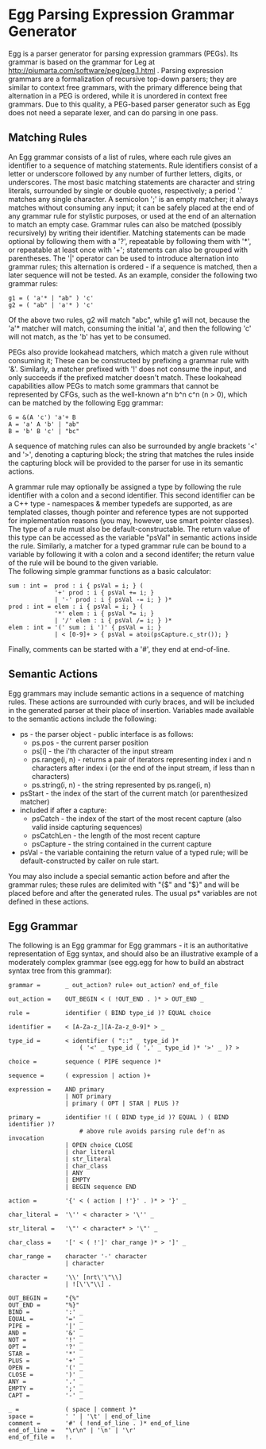 # Egg Parsing Expression Grammar Generator #

Egg is a parser generator for parsing expression grammars (PEGs). 
Its grammar is based on the grammar for Leg at http://piumarta.com/software/peg/peg.1.html . 
Parsing expression grammars are a formalization of recursive top-down parsers; they are similar to context free grammars, with the primary difference being that alternation in a PEG is ordered, while it is unordered in context free grammars. 
Due to this quality, a PEG-based parser generator such as Egg does not need a separate lexer, and can do parsing in one pass.

## Matching Rules ##

An Egg grammar consists of a list of rules, where each rule gives an identifier to a sequence of matching statements. 
Rule identifiers consist of a letter or underscore followed by any number of further letters, digits, or underscores. 
The most basic matching statements are character and string literals, surrounded by single or double quotes, respectively; a period '.' matches any single character. 
A semicolon ';' is an empty matcher; it always matches without consuming any input; it can be safely placed at the end of any grammar rule for stylistic purposes, or used at the end of an alternation to match an empty case. 
Grammar rules can also be matched (possibly recursively) by writing their identifier. 
Matching statements can be made optional by following them with a '?', repeatable by following them with '*', or repeatable at least once with '+'; statements can also be grouped with parentheses. 
The '|' operator can be used to introduce alternation into grammar rules; this alternation is ordered - if a sequence is matched, then a later sequence will not be tested. As an example, consider the following two grammar rules: 

    g1 = ( 'a'* | "ab" ) 'c'
    g2 = ( "ab" | 'a'* ) 'c'

Of the above two rules, g2 will match "abc", while g1 will not, because the 'a'* matcher will match, consuming the initial 'a', and then the following 'c' will not match, as the 'b' has yet to be consumed. 

PEGs also provide lookahead matchers, which match a given rule without consuming it; These can be constructed by prefixing a grammar rule with '&'. 
Similarly, a matcher prefixed with '!' does not consume the input, and only succeeds if the prefixed matcher doesn't match. 
These lookahead capabilities allow PEGs to match some grammars that cannot be represented by CFGs, such as the well-known a^n b^n c^n (n > 0), which can be matched by the following Egg grammar: 

    G = &(A 'c') 'a'+ B
    A = 'a' A 'b' | "ab"
    B = 'b' B 'c' | "bc"

A sequence of matching rules can also be surrounded by angle brackets '<' and '>', denoting a capturing block; the string that matches the rules inside the capturing block will be provided to the parser for use in its semantic actions.

A grammar rule may optionally be assigned a type by following the rule identifier with a colon and a second identifier. 
This second identifier can be a C++ type - namespaces & member typedefs are supported, as are templated classes, though pointer and reference types are not supported for implementation reasons (you may, however, use smart pointer classes). 
The type of a rule must also be default-constructable. 
The return value of this type can be accessed as the variable "psVal" in semantic actions inside the rule. 
Similarly, a matcher for a typed grammar rule can be bound to a variable by following it with a colon and a second identifer; the return value of the rule will be bound to the given variable.  
The following simple grammar functions as a basic calculator:

    sum : int =  prod : i { psVal = i; } ( 
                 '+' prod : i { psVal += i; } 
                 | '-' prod : i { psVal -= i; } )*
    prod : int = elem : i { psVal = i; } (
                 '*' elem : i { psVal *= i; } 
                 | '/' elem : i { psVal /= i; } )*
    elem : int = '(' sum : i ')' { psVal = i; }
                 | < [0-9]+ > { psVal = atoi(psCapture.c_str()); }

Finally, comments can be started with a '#', they end at end-of-line.

## Semantic Actions ##

Egg grammars may include semantic actions in a sequence of matching rules. 
These actions are surrounded with curly braces, and will be included in the generated parser at their place of insertion. 
Variables made available to the semantic actions include the following: 
* ps - the parser object - public interface is as follows:
  * ps.pos - the current parser position
  * ps[i] - the i'th character of the input stream
  * ps.range(i, n) - returns a pair of iterators representing index i and n characters after index i (or the end of the input stream, if less than n characters)
  * ps.string(i, n) - the string represented by ps.range(i, n)
* psStart - the index of the start of the current match (or parenthesized matcher)
* included if after a capture:
  * psCatch - the index of the start of the most recent capture (also valid inside capturing sequences)
  * psCatchLen - the length of the most recent capture
  * psCapture - the string contained in the current capture
* psVal - the variable containing the return value of a typed rule; will be default-constructed by caller on rule start.

You may also include a special semantic action before and after the grammar rules; these rules are delimited with "{$" and "$}" and will be placed before and after the generated rules. 
The usual ps* variables are not defined in these actions.

## Egg Grammar ##

The following is an Egg grammar for Egg grammars - it is an authoritative representation of Egg syntax, and should also be an illustrative example of a moderately complex grammar (see egg.egg for how to build an abstract syntax tree from this grammar): 

    grammar =		_ out_action? rule+ out_action? end_of_file

    out_action =	OUT_BEGIN < ( !OUT_END . )* > OUT_END _
    
    rule =			identifier ( BIND type_id )? EQUAL choice
    
    identifier =	< [A-Za-z_][A-Za-z_0-9]* > _

    type_id =		< identifier ( "::" _ type_id )* 
    					( '<' _ type_id ( ',' _ type_id )* '>' _ )? >
    
    choice =		sequence ( PIPE sequence )*
    
    sequence =		( expression | action )+
    
    expression =	AND primary
    				| NOT primary 
    				| primary ( OPT | STAR | PLUS )? 
    
    primary =		identifier !( ( BIND type_id )? EQUAL ) ( BIND identifier )?
    					# above rule avoids parsing rule def'n as invocation
    				| OPEN choice CLOSE
    				| char_literal
    				| str_literal
    				| char_class
    				| ANY
    				| EMPTY
    				| BEGIN sequence END
    
    action =		'{' < ( action | !'}' . )* > '}' _
    
    char_literal =	'\'' < character > '\'' _
    
    str_literal =	'\"' < character* > '\"' _
    
    char_class =	'[' < ( !']' char_range )* > ']' _
    
    char_range =	character '-' character 
    				| character
    
    character =		'\\' [nrt\'\"\\]
    				| ![\'\"\\] .
    
	OUT_BEGIN =		"{%"
    OUT_END =		"%}"
    BIND =			':' _
    EQUAL =			'=' _
    PIPE =			'|' _
    AND =			'&' _
    NOT =			'!' _
    OPT =			'?' _
    STAR =			'*' _
    PLUS =			'+' _
    OPEN =			'(' _
    CLOSE =			')' _
    ANY =			'.' _
    EMPTY =			';' _
    CAPT =			'-' _
    
    _ =		 		( space | comment )*
    space =			' ' | '\t' | end_of_line
    comment =		'#' ( !end_of_line . )* end_of_line
    end_of_line = 	"\r\n" | '\n' | '\r'
    end_of_file = 	!.

